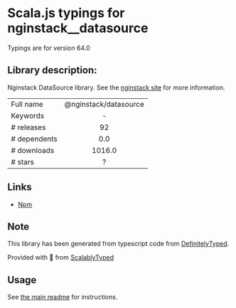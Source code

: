 
# Scala.js typings for nginstack__datasource

Typings are for version 64.0

## Library description:
Nginstack DataSource library. See the [nginstack site](nginstack.com) for more information.

|                    |                 |
| ------------------ | :-------------: |
| Full name          | @nginstack/datasource |
| Keywords           | - |
| # releases         | 92 |
| # dependents       | 0.0 |
| # downloads        | 1016.0 |
| # stars            | ? |

## Links
- [Npm](https://www.npmjs.com/package/%40nginstack%2Fdatasource)
    


## Note
This library has been generated from typescript code from [DefinitelyTyped](https://definitelytyped.org).

Provided with :purple_heart: from [ScalablyTyped](https://github.com/oyvindberg/ScalablyTyped)

## Usage
See [the main readme](../../readme.md) for instructions.


